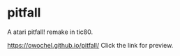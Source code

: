 # pitfall
A atari pitfall! remake in tic80.

https://owochel.github.io/pitfall/ 
Click the link for preview.
